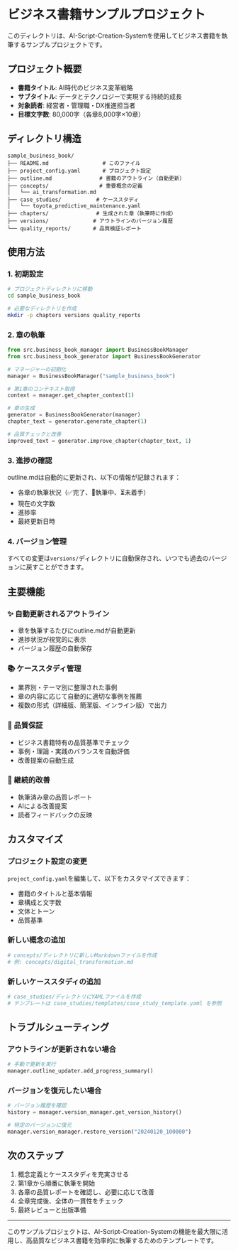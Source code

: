 # ビジネス書籍サンプルプロジェクト

このディレクトリは、AI-Script-Creation-Systemを使用してビジネス書籍を執筆するサンプルプロジェクトです。

## プロジェクト概要

- **書籍タイトル**: AI時代のビジネス変革戦略
- **サブタイトル**: データとテクノロジーで実現する持続的成長
- **対象読者**: 経営者・管理職・DX推進担当者
- **目標文字数**: 80,000字（各章8,000字×10章）

## ディレクトリ構造

```
sample_business_book/
├── README.md                 # このファイル
├── project_config.yaml       # プロジェクト設定
├── outline.md               # 書籍のアウトライン（自動更新）
├── concepts/                # 重要概念の定義
│   └── ai_transformation.md
├── case_studies/           # ケーススタディ
│   └── toyota_predictive_maintenance.yaml
├── chapters/               # 生成された章（執筆時に作成）
├── versions/              # アウトラインのバージョン履歴
└── quality_reports/       # 品質検証レポート
```

## 使用方法

### 1. 初期設定

```bash
# プロジェクトディレクトリに移動
cd sample_business_book

# 必要なディレクトリを作成
mkdir -p chapters versions quality_reports
```

### 2. 章の執筆

```python
from src.business_book_manager import BusinessBookManager
from src.business_book_generator import BusinessBookGenerator

# マネージャーの初期化
manager = BusinessBookManager("sample_business_book")

# 第1章のコンテキスト取得
context = manager.get_chapter_context(1)

# 章の生成
generator = BusinessBookGenerator(manager)
chapter_text = generator.generate_chapter(1)

# 品質チェックと改善
improved_text = generator.improve_chapter(chapter_text, 1)
```

### 3. 進捗の確認

outline.mdは自動的に更新され、以下の情報が記録されます：
- 各章の執筆状況（✅完了、📝執筆中、⏳未着手）
- 現在の文字数
- 進捗率
- 最終更新日時

### 4. バージョン管理

すべての変更は`versions/`ディレクトリに自動保存され、いつでも過去のバージョンに戻すことができます。

## 主要機能

### ✨ 自動更新されるアウトライン
- 章を執筆するたびにoutline.mdが自動更新
- 進捗状況が視覚的に表示
- バージョン履歴の自動保存

### 📚 ケーススタディ管理
- 業界別・テーマ別に整理された事例
- 章の内容に応じて自動的に適切な事例を推薦
- 複数の形式（詳細版、簡潔版、インライン版）で出力

### 🎯 品質保証
- ビジネス書籍特有の品質基準でチェック
- 事例・理論・実践のバランスを自動評価
- 改善提案の自動生成

### 🔄 継続的改善
- 執筆済み章の品質レポート
- AIによる改善提案
- 読者フィードバックの反映

## カスタマイズ

### プロジェクト設定の変更

`project_config.yaml`を編集して、以下をカスタマイズできます：
- 書籍のタイトルと基本情報
- 章構成と文字数
- 文体とトーン
- 品質基準

### 新しい概念の追加

```bash
# concepts/ディレクトリに新しいMarkdownファイルを作成
# 例: concepts/digital_transformation.md
```

### 新しいケーススタディの追加

```bash
# case_studies/ディレクトリにYAMLファイルを作成
# テンプレートは case_studies/templates/case_study_template.yaml を参照
```

## トラブルシューティング

### アウトラインが更新されない場合
```python
# 手動で更新を実行
manager.outline_updater.add_progress_summary()
```

### バージョンを復元したい場合
```python
# バージョン履歴を確認
history = manager.version_manager.get_version_history()

# 特定のバージョンに復元
manager.version_manager.restore_version("20240120_100000")
```

## 次のステップ

1. 概念定義とケーススタディを充実させる
2. 第1章から順番に執筆を開始
3. 各章の品質レポートを確認し、必要に応じて改善
4. 全章完成後、全体の一貫性をチェック
5. 最終レビューと出版準備

---

このサンプルプロジェクトは、AI-Script-Creation-Systemの機能を最大限に活用し、高品質なビジネス書籍を効率的に執筆するためのテンプレートです。
